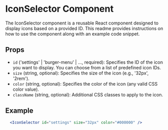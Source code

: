 # IconSelector Component

The IconSelector component is a reusable React component designed to display icons based on a provided ID. This readme provides instructions on how to use the component along with an example code snippet.

## Props
- `id` ('settings' | 'burger-menu' | ..., required): Specifies the ID of the icon you want to display. You can choose from a list of predefined icon IDs.
- `size` (string, optional): Specifies the size of the icon (e.g., '32px', '2rem').
- `color` (string, optional): Specifies the color of the icon (any valid CSS color value).
- `className` (string, optional): Additional CSS classes to apply to the icon.

## Example

```jsx
  <IconSelector id="settings" size="32px" color="#000000" />
```